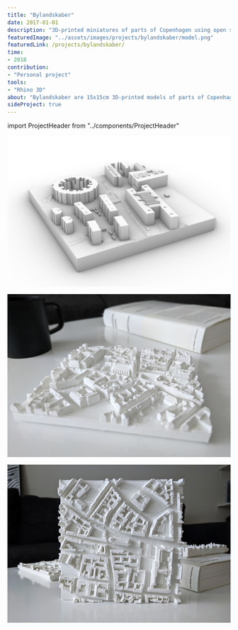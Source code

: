 ```yaml
---
title: "Bylandskaber"
date: 2017-01-01
description: "3D-printed miniatures of parts of Copenhagen using open source data."
featuredImage: "../assets/images/projects/bylandskaber/model.png"
featuredLink: /projects/bylandskaber/
time:
- 2018
contribution: 
- "Personal project"
tools: 
- "Rhino 3D"
about: "Bylandskaber are 15x15cm 3D-printed models of parts of Copenhagen. Modelled based on open-source data from opendata.dk. Printed from matte white PLA."
sideProject: true
---
```

import ProjectHeader from "../components/ProjectHeader"

<ProjectHeader project={props.pageContext.frontmatter} />

![](../assets/images/projects/bylandskaber/model.png)

![](../assets/images/projects/bylandskaber/table_1.png)

![](../assets/images/projects/bylandskaber/table_2.png)